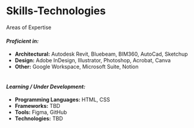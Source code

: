 # Skills-Technologies

Areas of Expertise

#### *Proficient in:*
- **Architectural:** Autodesk Revit, Bluebeam, BIM360, AutoCad, Sketchup
- **Design:** Adobe InDesign, Illustrator, Photoshop, Acrobat, Canva
- **Other:** Google Workspace, Microsoft Suite, Notion
<br><br>
#### *Learning / Under Development:*
- **Programming Languages:** HTML, CSS
- **Frameworks:** TBD
- **Tools:** Figma, GitHub
- **Technologies:** TBD
